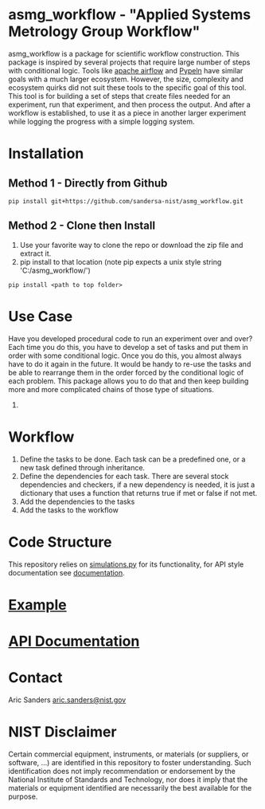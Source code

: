 # asmg_workflow - "Applied Systems Metrology Group Workflow"
asmg_workflow is a package for scientific workflow construction. This package is inspired by several projects that require large number of steps with conditional logic. Tools like [apache airflow](https://airflow.apache.org/docs/apache-airflow/stable/index.html) and [Pypeln](https://cgarciae.github.io/pypeln/) have similar goals with a much larger ecosystem. However, the size, complexity and ecosystem quirks did not suit these tools to the specific goal of this tool. This tool is for building a set of steps that create files needed for an experiment, run that experiment, and then process the output. And after a workflow is established, to use it as a piece in another larger experiment while logging the progress with a simple logging system.

# Installation 
## Method 1 - Directly from Github
```shell
pip install git+https://github.com/sandersa-nist/asmg_workflow.git
```
## Method 2 - Clone then Install
1. Use your favorite way to clone the repo or download the zip file and extract it.  
2. pip install to that location (note pip expects a unix style string 'C:/asmg_workflow/')

```shell
pip install <path to top folder>
```
# Use Case
Have you developed procedural code to run an experiment over and over? Each time you do this, you have to develop a set of tasks and put them in order with some conditional logic. Once you do this, you almost always have to do it again in the future. It would be handy to re-use the tasks and be able to rearrange them in the order forced by the conditional logic of each problem. This package allows you to do that and then keep building more and more complicated chains of those type of situations.   

1. 

# Workflow
1. Define the tasks to be done. Each task can be a predefined one, or a new task defined through inheritance.
2. Define the dependencies for each task. There are several stock dependencies and checkers, if a new dependency is needed, it is just a dictionary that uses a function that returns true if met or false if not met.
3. Add the dependencies to the tasks 
4. Add the tasks to the workflow


# Code Structure
This repository relies on [simulations.py](./experimental_design/experimental_designs.py) for its functionality, for API style documentation see [documentation](https://sandersa-nist.github.io/experimental_design/documentation/experimental_design/experimental_designs.html).

# [Example](./examples/workflow_tasks_example.ipynb)
# [API Documentation](https://sandersa-nist.github.io/asmg_workflow/documentation/asmg_workflow.html) 

# Contact
Aric Sanders [aric.sanders@nist.gov](mailto:aric.sanders@nist.gov)


# NIST Disclaimer
Certain commercial equipment, instruments, or materials (or suppliers, or software, ...) are identified in this repository to foster understanding. Such identification does not imply recommendation or endorsement by the National Institute of Standards and Technology, nor does it imply that the materials or equipment identified are necessarily the best available for the purpose.
